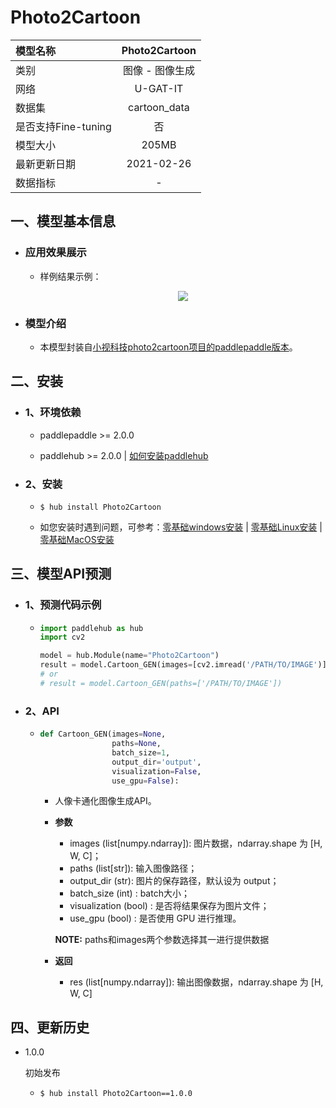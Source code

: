 # Photo2Cartoon

|模型名称|Photo2Cartoon|
| :--- | :---: |
|类别|图像 - 图像生成|
|网络|U-GAT-IT|
|数据集|cartoon_data|
|是否支持Fine-tuning|否|
|模型大小|205MB|
|最新更新日期|2021-02-26|
|数据指标|-|


## 一、模型基本信息

- ### 应用效果展示
  - 样例结果示例：
    <p align="center">
    <img src="https://img-blog.csdnimg.cn/20201224164040624.jpg"   hspace='10'/> <br />
    </p>



- ### 模型介绍

  - 本模型封装自[小视科技photo2cartoon项目的paddlepaddle版本](https://github.com/minivision-ai/photo2cartoon-paddle)。


## 二、安装

- ### 1、环境依赖  

  - paddlepaddle >= 2.0.0  

  - paddlehub >= 2.0.0   | [如何安装paddlehub](../../../../docs/docs_ch/get_start/installation.rst)  

- ### 2、安装

  - ```shell
    $ hub install Photo2Cartoon
    ```
  - 如您安装时遇到问题，可参考：[零基础windows安装](../../../../docs/docs_ch/get_start/windows_quickstart.md)
 | [零基础Linux安装](../../../../docs/docs_ch/get_start/linux_quickstart.md) | [零基础MacOS安装](../../../../docs/docs_ch/get_start/mac_quickstart.md)

## 三、模型API预测

- ### 1、预测代码示例

  - ```python
    import paddlehub as hub
    import cv2

    model = hub.Module(name="Photo2Cartoon")
    result = model.Cartoon_GEN(images=[cv2.imread('/PATH/TO/IMAGE')])
    # or
    # result = model.Cartoon_GEN(paths=['/PATH/TO/IMAGE'])
    ```

- ### 2、API

  - ```python
    def Cartoon_GEN(images=None,
                    paths=None,
                    batch_size=1,
                    output_dir='output',
                    visualization=False,
                    use_gpu=False):
    ```

    - 人像卡通化图像生成API。

    - **参数**

      - images (list\[numpy.ndarray\]): 图片数据，ndarray.shape 为 \[H, W, C\]；<br/>
      - paths (list\[str\]): 输入图像路径；<br/>
      - output\_dir (str): 图片的保存路径，默认设为 output；<br/>
      - batch_size (int) : batch大小；<br/>  
      - visualization (bool) : 是否将结果保存为图片文件；<br/>
      - use_gpu (bool) : 是否使用 GPU 进行推理。

      **NOTE:** paths和images两个参数选择其一进行提供数据

    - **返回**
      - res (list\[numpy.ndarray\]): 输出图像数据，ndarray.shape 为 \[H, W, C\]



## 四、更新历史

* 1.0.0

  初始发布

  - ```shell
    $ hub install Photo2Cartoon==1.0.0
    ```
